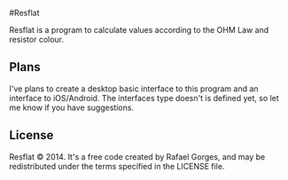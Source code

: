 #Resflat

Resflat is a program to calculate values according to the OHM Law and resistor colour.


Plans
------------

I've plans to create a desktop basic interface to this program and an interface to iOS/Android.
The interfaces type doesn't is defined yet, so let me know if you have suggestions.

License
------------
Resflat © 2014. It's a free code created by Rafael Gorges, and may be redistributed under the terms specified in the LICENSE file.

